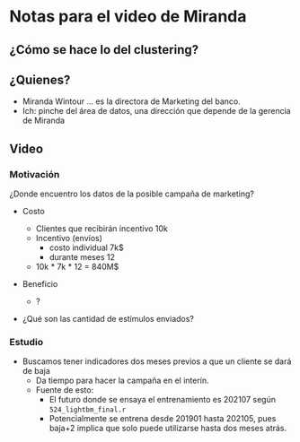 # Notas para el video de Miranda

## ¿Cómo se hace lo del clustering?



## ¿Quienes?
- Miranda Wintour ... es la directora de Marketing del banco.
- Ich: pinche del área de datos, una dirección que depende de la gerencia de Miranda

## Video

### Motivación

¿Donde encuentro los datos de la posible campaña de marketing?
- Costo
  - Clientes que recibirán incentivo 10k
  - Incentivo (envíos)
    - costo individual 7k$
    - durante meses 12
  - 10k * 7k * 12 = 840M$

- Beneficio
  - ?

- ¿Qué son las cantidad de estímulos enviados?

### Estudio
- Buscamos tener indicadores dos meses previos a que un cliente se dará de baja
  - Da tiempo para hacer la campaña en el interín.
  - Fuente de esto:
    - El futuro donde se ensaya el entrenamiento es 202107 según `524_lightbm_final.r`
    - Potencialmente se entrena desde 201901 hasta 202105, pues baja+2 implica que solo puede utilizarse hasta dos meses atrás.


